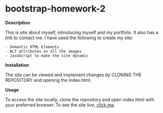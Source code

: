 # bootstrap-homework-2

**Description**

This is site about myself, introducing myself and my portfolio. It also has a link to contact me. I have used the following to create my site:

  	- Semantic HTML Elements
	- ALT attributes on all the images
	- JavaScript to make the site dynamic
	

**Installation**

The site can be viewed and implement changes by CLONING THE REPOSITORY and opening the index.html.


**Usage**

To access the site locally, clone the repository and open index.html with your preferred browser.
To see the site live, [click me](https://github.com/Bhargava82/bootstrap-homework-2/).
